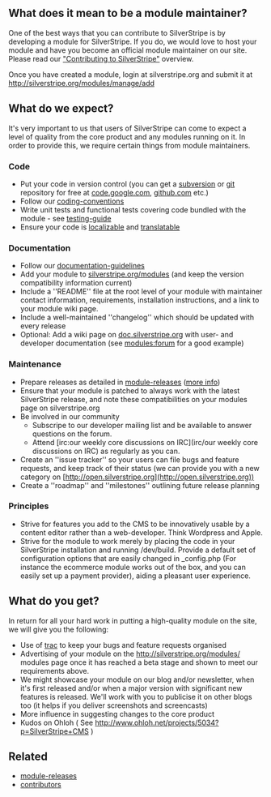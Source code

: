 ## What does it mean to be a module maintainer?

One of the best ways that you can contribute to SilverStripe is by developing a module for SilverStripe.  If you do, we would love to host your module and have you become an official module maintainer on our site. Please read our ["Contributing to SilverStripe"](http://silverstripe.org/contributing-to-silverstripe/) overview.

Once you have created a module, login at silverstripe.org and submit it at http://silverstripe.org/modules/manage/add

## What do we expect?

It's very important to us that users of SilverStripe can come to expect a level of quality from the core product and any modules running on it. 
In order to provide this, we require certain things from module maintainers.
### Code

*  Put your code in version control (you can get a [subversion](http://subversion.trigris.org) or [git](http://git-scm.com/) repository for free at [code.google.com](http://code.google.com), [github.com](http://github.com) etc.)
*  Follow our [coding-conventions](coding-conventions)
*  Write unit tests and functional tests covering code bundled with the module - see [testing-guide](testing-guide)
*  Ensure your code is [localizable](i18n) and [translatable](translation)

### Documentation

*  Follow our [documentation-guidelines](documentation-guidelines)
*  Add your module to [silverstripe.org/modules](http://silverstripe.org/modules) (and keep the version compatibility information current)
*  Include a ''README'' file at the root level of your module with maintainer contact information, requirements, installation instructions, and a link to your module wiki page.
*  Include a well-maintained ''changelog'' which should be updated with every release
*  Optional: Add a wiki page on [doc.silverstripe.org](http://doc.silverstripe.org) with user- and developer documentation (see [modules:forum](modules/forum) for a good example)

### Maintenance

*  Prepare releases as detailed in [module-releases](module-releases) ([more info](http://producingoss.com/en/development-cycle.html))
*  Ensure that your module is patched to always work with the latest SilverStripe release, and note these compatibilities on your modules page on silverstripe.org
*  Be involved in our community 
    * Subscripe to our developer mailing list and be available to answer questions on the forum. 
    * Attend [irc:our weekly core discussions on IRC](irc/our weekly core discussions on IRC) as regularly as you can.
*  Create an ''issue tracker'' so your users can file bugs and feature requests, and keep track of their status (we can provide you with a new category on [http://open.silverstripe.org](http://open.silverstripe.org))
*  Create a ''roadmap'' and ''milestones'' outlining future release planning

### Principles

*  Strive for features you add to the CMS to be innovatively usable by a content editor rather than a web-developer. Think Wordpress and Apple.
*  Strive for the module to work merely by placing the code in your SilverStripe installation and running /dev/build. Provide a default set of configuration options that are easily changed in _config.php (For instance the ecommerce module works out of the box, and you can easily set up a payment provider), aiding a pleasant user experience.
    

## What do you get?

In return for all your hard work in putting a high-quality module on the site, we will give you the following:

*  Use of [trac](http://open.silverstripe.org) to keep your bugs and feature requests organised
*  Advertising of your module on the http://silverstripe.org/modules/ modules page once it has reached a beta stage and shown to meet our requirements above.
*  We might showcase your module on our blog and/or newsletter, when it's first released and/or when a major version with significant new features is released. We'll work with you to publicise it on other blogs too (it helps if you deliver screenshots and screencasts)
*  More influence in suggesting changes to the core product
*  Kudos on Ohloh ( See http://www.ohloh.net/projects/5034?p=SilverStripe+CMS )

## Related

*  [module-releases](module-releases)
*  [contributors](contributors)
